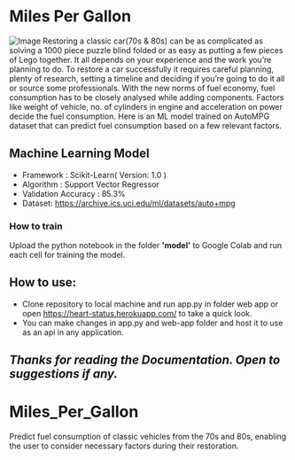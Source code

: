 # Miles Per Gallon
![Image](https://media.gettyimages.com/photos/collage-of-vintage-cars-of-cuba-picture-id674862269)
Restoring a classic car(70s & 80s) can be as complicated as solving a 1000 piece puzzle blind folded or as easy as putting a few pieces of Lego together. It all depends on your experience and the work you’re planning to do.
To restore a car successfully it requires careful planning, plenty of research, setting a timeline and deciding if you’re going to do it all or source some professionals.
With the new norms of fuel economy, fuel consumption has to be closely analysed while adding components. Factors like weight of vehicle, no. of cylinders in engine and acceleration on power decide the fuel consumption.
Here is an ML model trained on AutoMPG dataset that can predict fuel consumption based on a few relevant factors.

## Machine Learning Model
* Framework : Scikit-Learn( Version: 1.0 )
* Algorithm : Support Vector Regressor
* Validation Accuracy : 85.3%
* Dataset: https://archive.ics.uci.edu/ml/datasets/auto+mpg

### How to train
Upload the python notebook in the folder **'model'** to Google Colab and run each cell for training the model.
## How to use:
* Clone repository to local machine and run app.py in folder web app or open https://heart-status.herokuapp.com/ to take a quick look.
* You can make changes in app.py and web-app folder and host it to use as an api in any application.


## *Thanks for reading the Documentation. Open to suggestions if any.*
# Miles_Per_Gallon
Predict fuel consumption of classic vehicles from the 70s and 80s, enabling the user to consider necessary factors during their restoration.
